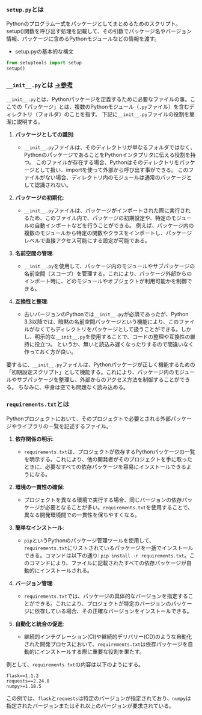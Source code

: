 ### `setup.py`とは
Pythonのプログラム一式をパッケージとしてまとめるためのスクリプト。
setup()関数を呼び出す処理を記載して、その引数でパッケージ名やバージョン情報、パッケージに含めるPythonモジュールなどの情報を渡す。

- setup.pyの基本的な構文
```python
from setuptools import setup
setup()
```

### `__init__.py`とは [→参考](https://ya6mablog.com/how-to-use-init-py/)
`__init__.py`とは、Pythonパッケージを定義するために必要なファイルの事。ここでの「パッケージ」とは、複数のPythonモジュール（`.py`ファイル）を含むディレクトリ（フォルダ）のことを指す。
下記に`__init__.py`ファイルの役割を簡潔に説明する。

1. **パッケージとしての識別**:
   - `__init__.py`ファイルは、そのディレクトリが単なるフォルダではなく、PythonのパッケージであることをPythonインタプリタに伝える役割を持つ。
   このファイルが存在する場合、Pythonはそのディレクトリをパッケージとして扱い、importを使って外部から呼び出す事ができる。
   このファイルがない場合、ディレクトリ内のモジュールは通常のパッケージとして認識されない。

2. **パッケージの初期化**:
   - `__init__.py`ファイルは、パッケージがインポートされた際に実行されるため、このファイル内で、パッケージの初期設定や、特定のモジュールの自動インポートなどを行うことができる。
   例えば、パッケージ内の複数のモジュールから特定の関数やクラスをインポートし、パッケージレベルで直接アクセス可能にする設定が可能である。

3. **名前空間の管理**:
   - `__init__.py`を使用して、パッケージ内のモジュールやサブパッケージの名前空間（スコープ）を管理する。これにより、パッケージ外部からのインポート時に、どのモジュールやオブジェクトが利用可能かを制御できる。

4. **互換性と整理**:
   - 古いバージョンのPythonでは`__init__.py`が必須であったが、Python 3.3以降では、暗黙の名前空間パッケージという機能により、このファイルがなくてもディレクトリをパッケージとして扱うことができる。しかし、明示的な`__init__.py`を使用することで、コードの整理や互換性の維持に役立つ。
   というか、無いと読込み遅くなったりするので間違いなく作っておく方が良い。

要するに、`__init__.py`ファイルは、Pythonパッケージが正しく機能するための「初期設定スクリプト」として機能する。これにより、パッケージ内のモジュールやサブパッケージを整理し、外部からのアクセス方法を制御することができる。
ちなみに、中身は空でも問題なく読み込める。

### `requirements.txt`とは
Pythonプロジェクトにおいて、そのプロジェクトで必要とされる外部パッケージやライブラリの一覧を記述するファイル。

1. **依存関係の明示**:
   - `requirements.txt`は、プロジェクトが依存するPythonパッケージの一覧を明示する。これにより、他の開発者がそのプロジェクトを手に取ったときに、必要なすべての依存パッケージを容易にインストールできるようになる。

2. **環境の一貫性の確保**:
   - プロジェクトを異なる環境で実行する場合、同じバージョンの依存パッケージが必要となることが多い。`requirements.txt`を使用することで、異なる開発環境間での一貫性を保ちやすくなる。

3. **簡単なインストール**:
   - `pip`というPythonのパッケージ管理ツールを使用して、`requirements.txt`にリストされているパッケージを一括でインストールできる。コマンドは以下の通り: `pip install -r requirements.txt`。このコマンドにより、ファイルに記載されたすべての依存パッケージが自動的にインストールされる。

4. **バージョン管理**:
   - `requirements.txt`では、パッケージの具体的なバージョンを指定することができる。これにより、プロジェクトが特定のバージョンのパッケージに依存している場合、その正確なバージョンをインストールできる。

5. **自動化と統合の促進**:
   - 継続的インテグレーション(CI)や継続的デリバリー(CD)のような自動化された開発プロセスにおいて、`requirements.txt`は依存パッケージを自動的にインストールする際に重要な役割を果たす。

例として、`requirements.txt`の内容は以下のようにする。

```
flask==1.1.2
requests==2.24.0
numpy>=1.18.5
```

この例では、`flask`と`requests`は特定のバージョンが指定されており、`numpy`は指定されたバージョンまたはそれ以上のバージョンが要求されている。
